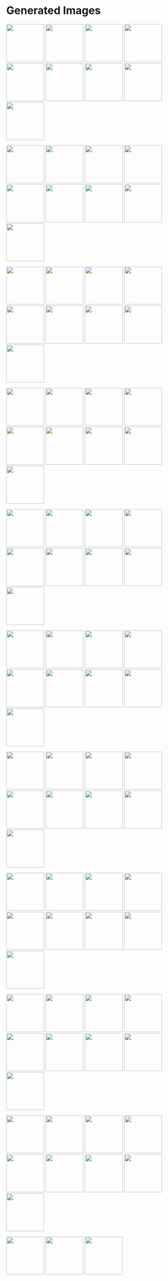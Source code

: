# Generated Images



<img src="2025_08_28_01.webp" width="100"/> <img src="2025_08_28_02.webp" width="100"/> <img src="2025_08_28_03.webp" width="100"/> <img src="2025_08_28_04.webp" width="100"/> <img src="2025_08_28_05.webp" width="100"/> <img src="2025_08_28_06.webp" width="100"/> <img src="2025_08_28_07.webp" width="100"/> <img src="2025_08_28_08.webp" width="100"/> <img src="2025_08_28_09.webp" width="100"/>

<img src="2025_08_28_10.webp" width="100"/> <img src="2025_08_28_11.webp" width="100"/> <img src="2025_08_28_12.webp" width="100"/> <img src="2025_08_28_13.webp" width="100"/> <img src="2025_08_28_14.webp" width="100"/> <img src="2025_08_28_15.webp" width="100"/> <img src="2025_08_28_16.webp" width="100"/> <img src="2025_08_28_17.webp" width="100"/> <img src="2025_08_28_18.webp" width="100"/>

<img src="2025_08_28_19.webp" width="100"/> <img src="2025_08_28_20.webp" width="100"/> <img src="2025_08_28_21.webp" width="100"/> <img src="2025_08_28_22.webp" width="100"/> <img src="2025_08_28_23.webp" width="100"/> <img src="2025_08_28_24.webp" width="100"/> <img src="2025_08_28_25.webp" width="100"/> <img src="2025_08_28_26.webp" width="100"/> <img src="2025_08_28_27.webp" width="100"/>

<img src="2025_08_28_28.webp" width="100"/> <img src="2025_08_28_29.webp" width="100"/> <img src="2025_08_28_30.webp" width="100"/> <img src="2025_08_28_31.webp" width="100"/> <img src="2025_08_28_32.webp" width="100"/> <img src="2025_08_28_33.webp" width="100"/> <img src="2025_08_28_34.webp" width="100"/> <img src="2025_08_28_35.webp" width="100"/> <img src="2025_08_28_36.webp" width="100"/>

<img src="2025_08_28_37.webp" width="100"/> <img src="2025_08_28_38.webp" width="100"/> <img src="2025_08_28_39.webp" width="100"/> <img src="2025_08_28_40.webp" width="100"/> <img src="2025_08_28_41.webp" width="100"/> <img src="2025_08_28_42.webp" width="100"/> <img src="2025_08_28_43.webp" width="100"/> <img src="2025_08_28_44.webp" width="100"/> <img src="2025_08_28_45.webp" width="100"/>

<img src="2025_08_28_46.webp" width="100"/> <img src="2025_08_28_47.webp" width="100"/> <img src="2025_08_28_48.webp" width="100"/> <img src="2025_08_28_49.webp" width="100"/> <img src="2025_08_28_50.webp" width="100"/> <img src="2025_08_28_51.webp" width="100"/> <img src="2025_08_28_52.webp" width="100"/> <img src="2025_08_28_53.webp" width="100"/> <img src="2025_08_28_54.webp" width="100"/>

<img src="2025_08_28_55.webp" width="100"/> <img src="2025_08_28_56.webp" width="100"/> <img src="2025_08_28_57.webp" width="100"/> <img src="2025_08_28_58.webp" width="100"/> <img src="2025_08_28_59.webp" width="100"/> <img src="2025_08_28_60.webp" width="100"/> <img src="2025_08_28_61.webp" width="100"/> <img src="2025_08_28_62.webp" width="100"/> <img src="2025_08_28_63.webp" width="100"/>

<img src="2025_08_28_64.webp" width="100"/> <img src="2025_08_28_65.webp" width="100"/> <img src="2025_08_28_66.webp" width="100"/> <img src="2025_08_28_67.webp" width="100"/> <img src="2025_08_28_68.webp" width="100"/> <img src="2025_08_28_69.webp" width="100"/> <img src="2025_08_28_70.webp" width="100"/> <img src="2025_08_28_71.webp" width="100"/> <img src="2025_08_28_72.webp" width="100"/>

<img src="2025_08_28_73.webp" width="100"/> <img src="2025_08_28_74.webp" width="100"/> <img src="2025_08_28_75.webp" width="100"/> <img src="2025_08_28_76.webp" width="100"/> <img src="2025_08_28_77.webp" width="100"/> <img src="2025_08_28_78.webp" width="100"/> <img src="2025_08_28_79.webp" width="100"/> <img src="2025_08_28_80.webp" width="100"/> <img src="2025_08_28_81.webp" width="100"/>

<img src="2025_08_28_82.webp" width="100"/> <img src="2025_08_28_83.webp" width="100"/> <img src="2025_08_28_84.webp" width="100"/> <img src="2025_08_28_85.webp" width="100"/> <img src="2025_08_28_86.webp" width="100"/> <img src="2025_08_28_87.webp" width="100"/> <img src="2025_08_28_88.webp" width="100"/> <img src="2025_08_28_89.webp" width="100"/> <img src="2025_08_28_90.webp" width="100"/>

<img src="2025_08_28_91.webp" width="100"/> <img src="2025_08_28_92.webp" width="100"/> <img src="2025_08_28_93.webp" width="100"/>